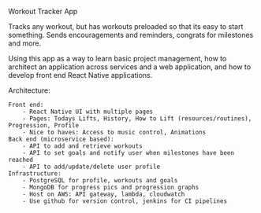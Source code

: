 Workout Tracker App

Tracks any workout, but has workouts preloaded so that its easy to start something. Sends encouragements and reminders, congrats for milestones and more. 

Using this app as a way to learn basic project management, how to architect an application across services and a web application, and how to develop front end React Native applications.

Architecture:

	Front end:
		- React Native UI with multiple pages
		- Pages: Todays Lifts, History, How to Lift (resources/routines), Progression, Profile
		- Nice to haves: Access to music control, Animations
	Back end (microservice based):
		- API to add and retrieve workouts
		- API to set goals and notify user when milestones have been reached
		- API to add/update/delete user profile
	Infrastructure:
		- PostgreSQL for profile, workouts and goals
		- MongoDB for progress pics and progression graphs
		- Host on AWS: API gateway, lambda, cloudwatch
		- Use github for version control, jenkins for CI pipelines
